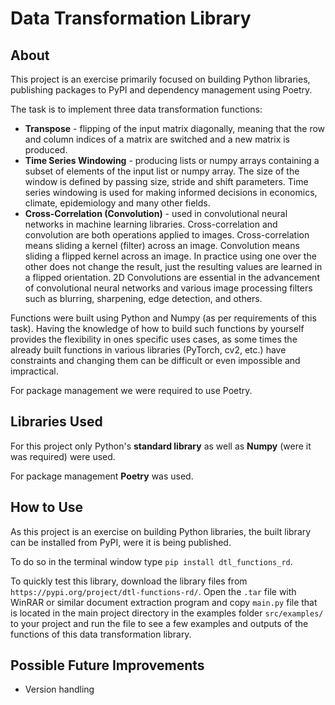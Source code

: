 # Data Transformation Library

## About

This project is an exercise primarily focused on building Python libraries, publishing packages to PyPI and dependency management using Poetry.

The task is to implement three data transformation functions:
* **Transpose** - flipping of the input matrix diagonally, meaning that the row and column indices of a matrix are switched and a new matrix is produced.
* **Time Series Windowing** - producing lists or numpy arrays containing a subset of elements of the input list or numpy array. The size of the window is defined by passing size, stride and shift parameters. Time series windowing is used for making informed decisions in economics, climate, epidemiology and many other fields.
* **Cross-Correlation (Convolution)** - used in convolutional neural networks in machine learning libraries. Cross-correlation and convolution are both operations applied to images. Cross-correlation means sliding a kernel (filter) across an image. Convolution means sliding a flipped kernel across an image. In practice using one over the other does not change the result, just the resulting values are learned in a flipped orientation. 2D Convolutions are essential in the advancement of convolutional neural networks and various image processing filters such as blurring, sharpening, edge detection, and others.

Functions were built using Python and Numpy (as per requirements of this task). Having the knowledge of how to build such functions by yourself provides the flexibility in ones specific uses cases, as some times the already built functions in various libraries (PyTorch, cv2, etc.) have constraints and changing them can be difficult or even impossible and impractical.

For package management we were required to use Poetry.

## Libraries Used

For this project only Python's **standard library** as well as **Numpy** (were it was required) were used.


For package management **Poetry** was used.

## How to Use

As this project is an exercise on building Python libraries, the built library can be installed from PyPI, were it is being published.

To do so in the terminal window type `pip install dtl_functions_rd`. 

To quickly test this library, download the library files from `https://pypi.org/project/dtl-functions-rd/`. Open the `.tar` file with WinRAR or similar document extraction program and copy `main.py` file that is located in the main project directory in the examples folder `src/examples/` to your project and run the file to see a few examples and outputs of the functions of this data transformation library.


## Possible Future Improvements

* Version handling
